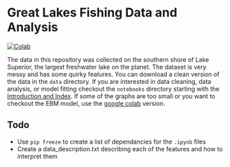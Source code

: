 # Great Lakes Fishing Data and Analysis

[![Colab](https://colab.research.google.com/assets/colab-badge.svg)](https://drive.google.com/drive/folders/1G9bTWalcd1IADgLsdGyDG5u_tdz0LGqU?usp=share_link)

The data in this repository was collected on the southern shore of Lake Superior, the largest freshwater lake on the planet. The dataset is very messy and has some quirky features. You can download a clean version of the data in the `data` directory. If you are interested in data cleaning, data analysis, or model fitting checkout the `notebooks` directory starting with the [Introduction and Index](https://github.com/natelac/Great-Lakes-Fishing-Data-and-Analysis/blob/main/notebooks/00-Introduction-and-Index.ipynb). If some of the graphs are too small or you want to checkout the EBM model, use the [google colab](https://drive.google.com/drive/folders/1G9bTWalcd1IADgLsdGyDG5u_tdz0LGqU?usp=share_link) version.

## Todo
- Use `pip freeze` to create a list of dependancies for the `.ipynb` files
- Create a data_description.txt describing each of the features and how to interpret them
